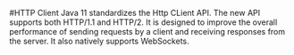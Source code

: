 #HTTP Client
Java 11 standardizes the Http CLient API. The new API supports both HTTP/1.1 and HTTP/2. It is designed to improve the overall performance of sending requests by a client and receiving responses from the server. It also natively supports WebSockets.
